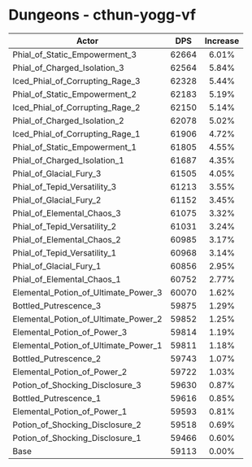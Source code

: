 # Dungeons - cthun-yogg-vf
| Actor | DPS | Increase |
|---|:---:|:---:|
|Phial_of_Static_Empowerment_3|62664|6.01%|
|Phial_of_Charged_Isolation_3|62564|5.84%|
|Iced_Phial_of_Corrupting_Rage_3|62328|5.44%|
|Phial_of_Static_Empowerment_2|62183|5.19%|
|Iced_Phial_of_Corrupting_Rage_2|62150|5.14%|
|Phial_of_Charged_Isolation_2|62078|5.02%|
|Iced_Phial_of_Corrupting_Rage_1|61906|4.72%|
|Phial_of_Static_Empowerment_1|61805|4.55%|
|Phial_of_Charged_Isolation_1|61687|4.35%|
|Phial_of_Glacial_Fury_3|61505|4.05%|
|Phial_of_Tepid_Versatility_3|61213|3.55%|
|Phial_of_Glacial_Fury_2|61152|3.45%|
|Phial_of_Elemental_Chaos_3|61075|3.32%|
|Phial_of_Tepid_Versatility_2|61031|3.24%|
|Phial_of_Elemental_Chaos_2|60985|3.17%|
|Phial_of_Tepid_Versatility_1|60968|3.14%|
|Phial_of_Glacial_Fury_1|60856|2.95%|
|Phial_of_Elemental_Chaos_1|60752|2.77%|
|Elemental_Potion_of_Ultimate_Power_3|60070|1.62%|
|Bottled_Putrescence_3|59875|1.29%|
|Elemental_Potion_of_Ultimate_Power_2|59852|1.25%|
|Elemental_Potion_of_Power_3|59814|1.19%|
|Elemental_Potion_of_Ultimate_Power_1|59811|1.18%|
|Bottled_Putrescence_2|59743|1.07%|
|Elemental_Potion_of_Power_2|59722|1.03%|
|Potion_of_Shocking_Disclosure_3|59630|0.87%|
|Bottled_Putrescence_1|59616|0.85%|
|Elemental_Potion_of_Power_1|59593|0.81%|
|Potion_of_Shocking_Disclosure_2|59518|0.69%|
|Potion_of_Shocking_Disclosure_1|59466|0.60%|
|Base|59113|0.00%|
